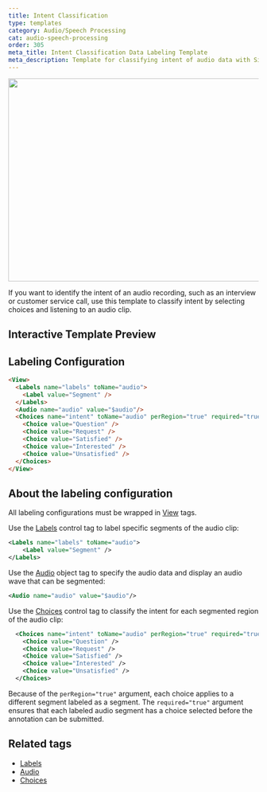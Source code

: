 ```yaml
---
title: Intent Classification
type: templates
category: Audio/Speech Processing
cat: audio-speech-processing
order: 305
meta_title: Intent Classification Data Labeling Template
meta_description: Template for classifying intent of audio data with Siali Label for your machine learning and data science projects.
---
```


<img src="/images/templates/intent-classification.png" alt="" class="gif-border" width="552px" height="408px" />

If you want to identify the intent of an audio recording, such as an interview or customer service call, use this template to classify intent by selecting choices and listening to an audio clip.

## Interactive Template Preview

<div id="main-preview"></div>

## Labeling Configuration

```html
<View>
  <Labels name="labels" toName="audio">
    <Label value="Segment" />
  </Labels>
  <Audio name="audio" value="$audio"/>
  <Choices name="intent" toName="audio" perRegion="true" required="true">
    <Choice value="Question" />
    <Choice value="Request" />
    <Choice value="Satisfied" />
    <Choice value="Interested" />
    <Choice value="Unsatisfied" />
  </Choices>
</View>
```

## About the labeling configuration

All labeling configurations must be wrapped in [View](/tags/view.html) tags.

Use the [Labels](/tags/labels.html) control tag to label specific segments of the audio clip:
 
```xml
<Labels name="labels" toName="audio">
    <Label value="Segment" />
</Labels>
```

Use the [Audio](/tags/audio.html) object tag to specify the audio data and display an audio wave that can be segmented:
```xml
<Audio name="audio" value="$audio"/>
```

Use the [Choices](/tags/choices.html) control tag to classify the intent for each segmented region of the audio clip:
```xml
  <Choices name="intent" toName="audio" perRegion="true" required="true">
    <Choice value="Question" />
    <Choice value="Request" />
    <Choice value="Satisfied" />
    <Choice value="Interested" />
    <Choice value="Unsatisfied" />
  </Choices>
```
Because of the `perRegion="true"` argument, each choice applies to a different segment labeled as a segment. The `required="true"` argument ensures that each labeled audio segment has a choice selected before the annotation can be submitted.

<!-- md nested-classification.md -->

## Related tags

- [Labels](/tags/labels.html)
- [Audio](/tags/audio.html)
- [Choices](/tags/choices.html)
